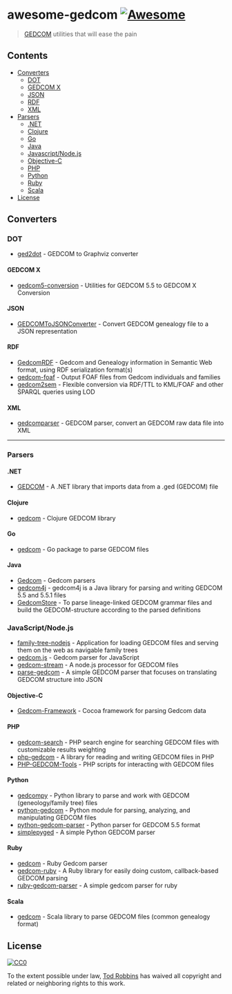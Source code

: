 # awesome-gedcom [![Awesome](https://awesome.re/badge-flat2.svg)](https://awesome.re)
> [GEDCOM](https://en.wikipedia.org/wiki/GEDCOM) utilities that will ease the pain

## Contents
- [Converters](#converters)
  - [DOT](#dot)
  - [GEDCOM X](#gedcom-x)
  - [JSON](#json)
  - [RDF](#rdf)
  - [XML](#xml)
- [Parsers](#parsers)
  - [.NET](#net)
  - [Clojure](#clojure)
  - [Go](#go)
  - [Java](#java)
  - [Javascript/Node.js](#javascriptnodejs)
  - [Objective-C](#objective-c)
  - [PHP](#php)
  - [Python](#python)
  - [Ruby](#ruby)
  - [Scala](#scala)
- [License](#license)

## Converters

### DOT

* [ged2dot](https://github.com/vmiklos/ged2dot) - GEDCOM to Graphviz converter

#### GEDCOM X
* [gedcom5-conversion](https://github.com/FamilySearch/gedcom5-conversion) - Utilities for GEDCOM 5.5 to GEDCOM X Conversion

#### JSON
* [GEDCOMToJSONConverter](https://github.com/PatKayongo/GEDCOMToJSONConverter) - Convert GEDCOM genealogy file to a JSON representation

#### RDF
* [GedcomRDF](https://github.com/BruceWhealton/GedcomRDF) - Gedcom and Genealogy information in Semantic Web format, using RDF serialization format(s)
* [gedcom-foaf](https://github.com/bricas/gedcom-foaf) - Output FOAF files from Gedcom individuals and families
* [gedcom2sem](https://github.com/jo-pol/gedcom2sem) - Flexible conversion via RDF/TTL to KML/FOAF and other SPARQL queries using LOD

#### XML
* [gedcomparser](https://github.com/alfredxiao/gedcomparser) - GEDCOM parser, convert an GEDCOM raw data file into XML

---

### Parsers

#### .NET
* [GEDCOM](https://github.com/prm9894/GEDCOM) - A .NET library that imports data from a .ged (GEDCOM) file

#### Clojure
* [gedcom](https://github.com/geni/gedcom) - Clojure GEDCOM library

#### Go
* [gedcom](https://github.com/iand/gedcom) - Go package to parse GEDCOM files

#### Java
* [Gedcom](https://github.com/FamilySearch/Gedcom) - Gedcom parsers
* [gedcom4j](https://github.com/frizbog/gedcom4j) - gedcom4j is a Java library for parsing and writing GEDCOM 5.5 and 5.5.1 files
* [GedcomStore](https://github.com/thnaeff/GedcomStore) - To parse lineage-linked GEDCOM grammar files and build the GEDCOM-structure according to the parsed definitions

### JavaScript/Node.js
* [family-tree-nodejs](https://github.com/woodbri/family-tree-nodejs) - Application for loading GEDCOM files and serving them on the web as navigable family trees
* [gedcom.js](https://github.com/dcapwell/gedcom.js) - Gedcom parser for JavaScript
* [gedcom-stream](https://github.com/connrs/gedcom-stream) - A node.js processor for GEDCOM files
* [parse-gedcom](https://github.com/tmcw/parse-gedcom) - A simple GEDCOM parser that focuses on translating GEDCOM structure into JSON

#### Objective-C
* [Gedcom-Framework](https://github.com/mikkelee/Gedcom-Framework) - Cocoa framework for parsing Gedcom data

#### PHP
* [gedcom-search](https://github.com/stuporglue/gedcom-search) - PHP search engine for searching GEDCOM files with customizable results weighting
* [php-gedcom](https://github.com/mrkrstphr/php-gedcom) - A library for reading and writing GEDCOM files in PHP
* [PHP-GEDCOM-Tools](https://github.com/cfinke/PHP-GEDCOM-Tools) - PHP scripts for interacting with GEDCOM files

#### Python
* [gedcompy](https://github.com/rory/gedcompy) - Python library to parse and work with GEDCOM (geneology/family tree) files
* [python-gedcom](https://github.com/madprime/python-gedcom) - Python module for parsing, analyzing, and manipulating GEDCOM files
* [python-gedcom-parser](https://github.com/rootsdev/python-gedcom-parser) - Python parser for GEDCOM 5.5 format
* [simplepyged](https://github.com/dijxtra/simplepyged) - A simple Python GEDCOM parser

#### Ruby
* [gedcom](https://github.com/rbur004/gedcom) - Ruby Gedcom parser
* [gedcom-ruby](https://github.com/binary011010/gedcom-ruby) - A Ruby library for easily doing custom, callback-based GEDCOM parsing
* [ruby-gedcom-parser](https://github.com/mikefarmer/ruby-gedcom-parser) - A simple gedcom parser for ruby

#### Scala
* [gedcom](https://github.com/davidmoten/gedcom) - Scala library to parse GEDCOM files (common genealogy format)


## License

[![CC0](http://mirrors.creativecommons.org/presskit/buttons/88x31/svg/cc-zero.svg)](https://creativecommons.org/publicdomain/zero/1.0/)

To the extent possible under law, [Tod Robbins](https://todrobbins.com) has waived all copyright and related or neighboring rights to this work.
